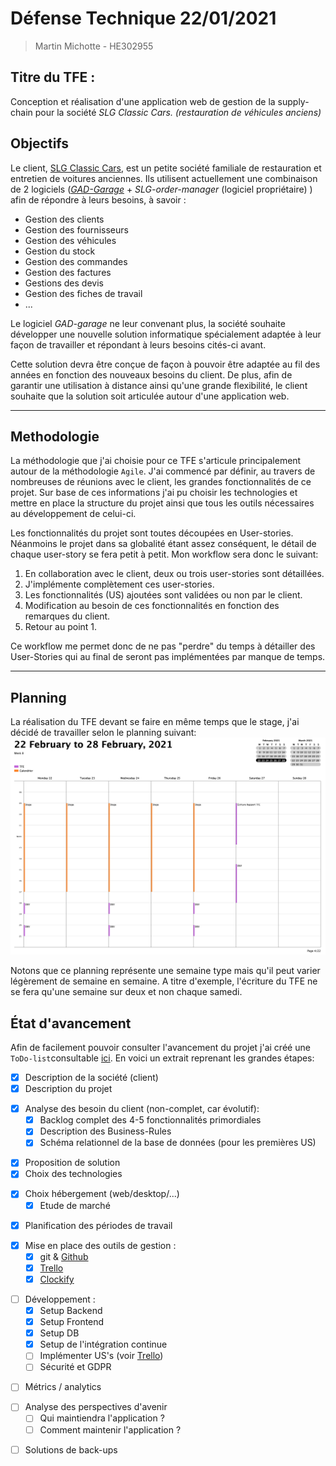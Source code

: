 
# Défense Technique 22/01/2021

>Martin Michotte - HE302955
## Titre du TFE : 
Conception et réalisation d'une application web de gestion de la supply-chain pour la société *SLG Classic Cars. (restauration de véhicules anciens)*

## Objectifs
Le client, [SLG Classic Cars](https://www.slgcars.be), est un petite société familiale de restauration et entretien de voitures anciennes. Ils utilisent actuellement une combinaison de 2 logiciels (*[GAD-Garage](https://www.logiciel-garage.fr)* + *SLG-order-manager* (logiciel propriétaire) ) afin de répondre à leurs besoins, à savoir :
* Gestion des clients
* Gestion des fournisseurs
* Gestion des véhicules
* Gestion du stock
* Gestion des commandes 
* Gestion des factures 
* Gestions des devis 
* Gestion des fiches de travail
* ... 

Le logiciel *GAD-garage* ne leur convenant plus, la société souhaite développer une nouvelle solution informatique spécialement adaptée à leur façon de travailler et répondant à leurs besoins cités-ci avant. 

Cette solution devra être conçue de façon à pouvoir être adaptée au fil des années en fonction des nouveaux besoins du client. De plus, afin de garantir une utilisation à distance ainsi qu'une grande flexibilité, le client souhaite que la solution soit articulée autour d'une application web. 

--- 

## Methodologie

La méthodologie que j'ai choisie pour ce TFE s'articule principalement autour de la méthodologie `Agile`. J'ai commencé par définir, au travers de nombreuses de réunions avec le client, les grandes fonctionnalités de ce projet. Sur base de ces informations j'ai pu choisir les technologies et mettre en place la structure du projet ainsi que tous les outils nécessaires au développement de celui-ci. 

Les fonctionnalités du projet sont toutes découpées en User-stories. Néanmoins le projet dans sa globalité étant assez conséquent, le détail de chaque user-story se fera petit à petit. Mon workflow sera donc le suivant: 
1. En collaboration avec le client, deux ou trois user-stories sont détaillées.
2. J'implémente complètement ces user-stories.
3. Les fonctionnalités (US) ajoutées sont validées ou non par le client.
4. Modification au besoin de ces fonctionnalités en fonction des remarques du client.
5. Retour au point 1. 

Ce workflow me permet donc de ne pas "perdre" du temps à détailler des User-Stories qui au final de seront pas implémentées par manque de temps. 

--- 

## Planning
La réalisation du TFE devant se faire en même temps que le stage, j'ai décidé de travailler selon le planning suivant: 
![planning-semaine](img/other/semaine-type.png)

Notons que ce planning représente une semaine type mais qu'il peut varier légèrement de semaine en semaine. A titre d'exemple, l'écriture du TFE ne se fera qu'une semaine sur deux et non chaque samedi. 

<div style="page-break-after: always;"></div>

## État d'avancement 
Afin de facilement pouvoir consulter l'avancement du projet j'ai créé une `ToDo-list`consultable [ici](https://github.com/MMichotte/SLG_APP/blob/master/docs/ToDo.md). En voici un extrait reprenant les grandes étapes:
- [X] Description de la société (client)
- [X] Description du projet
>
- [X] Analyse des besoin du client (non-complet, car évolutif):
  - [X] Backlog complet des 4-5 fonctionnalités primordiales 
  - [X] Description des Business-Rules
  - [X] Schéma relationnel de la base de données (pour les premières US)
>
- [X] Proposition de solution 
- [X] Choix des technologies 
>
- [X] Choix hébergement (web/desktop/...)
  - [X] Etude de marché
>
- [X] Planification des périodes de travail 
>
- [X] Mise en place des outils de gestion :
  - [X] git & [Github](https://github.com/MMichotte/SLG_APP)
  - [X] [Trello](https://trello.com/b/jxYKBrWG)
  - [X] [Clockify](https://clockify.me/shared/5faa54597454944cb39a6c64)
>
- [ ] Développement :
  - [X] Setup Backend
  - [X] Setup Frontend
  - [X] Setup DB
  - [X] Setup de l'intégration continue
  - [ ] Implémenter US's (voir [Trello](https://trello.com/b/jxYKBrWG))
  - [ ] Sécurité et GDPR
>
- [ ] Métrics / analytics 
>
- [ ] Analyse des perspectives d'avenir 
  - [ ] Qui maintiendra l'application ?
  - [ ] Comment maintenir l'application ? 
>
- [ ] Solutions de back-ups 
